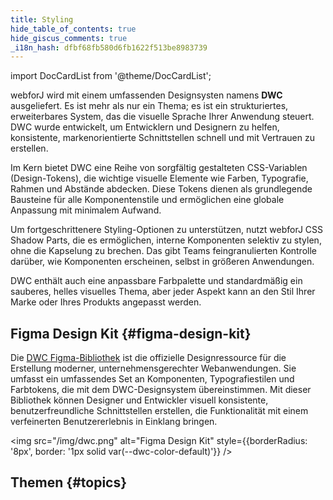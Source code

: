 ```yaml
---
title: Styling
hide_table_of_contents: true
hide_giscus_comments: true
_i18n_hash: dfbf68fb580d6fb1622f513be8983739
---
```

<Head>
  <style>{`
  .container {
    max-width: 65em !important;
  }
  `}</style>
</Head>

<!-- vale off -->
import DocCardList from '@theme/DocCardList';

<!-- vale on -->

webforJ wird mit einem umfassenden Designsysten namens **DWC** ausgeliefert. Es ist mehr als nur ein Thema; es ist ein strukturiertes, erweiterbares System, das die visuelle Sprache Ihrer Anwendung steuert. DWC wurde entwickelt, um Entwicklern und Designern zu helfen, konsistente, markenorientierte Schnittstellen schnell und mit Vertrauen zu erstellen.

Im Kern bietet DWC eine Reihe von sorgfältig gestalteten CSS-Variablen (Design-Tokens), die wichtige visuelle Elemente wie Farben, Typografie, Rahmen und Abstände abdecken. Diese Tokens dienen als grundlegende Bausteine für alle Komponentenstile und ermöglichen eine globale Anpassung mit minimalem Aufwand.

Um fortgeschrittenere Styling-Optionen zu unterstützen, nutzt webforJ CSS Shadow Parts, die es ermöglichen, interne Komponenten selektiv zu stylen, ohne die Kapselung zu brechen. Das gibt Teams feingranulierten Kontrolle darüber, wie Komponenten erscheinen, selbst in größeren Anwendungen.

DWC enthält auch eine anpassbare Farbpalette und standardmäßig ein sauberes, helles visuelles Thema, aber jeder Aspekt kann an den Stil Ihrer Marke oder Ihres Produkts angepasst werden.

## Figma Design Kit {#figma-design-kit}

Die [DWC Figma-Bibliothek](https://www.figma.com/community/file/1144573845612007198/dwc-design-kit) ist die offizielle Designressource für die Erstellung moderner, unternehmensgerechter Webanwendungen. Sie umfasst ein umfassendes Set an Komponenten, Typografiestilen und Farbtokens, die mit dem DWC-Designsystem übereinstimmen. Mit dieser Bibliothek können Designer und Entwickler visuell konsistente, benutzerfreundliche Schnittstellen erstellen, die Funktionalität mit einem verfeinerten Benutzererlebnis in Einklang bringen.

<img src="/img/dwc.png" alt="Figma Design Kit" style={{borderRadius: '8px', border: '1px solid var(--dwc-color-default)'}} />

## Themen {#topics}

<DocCardList className="topics-section" />

